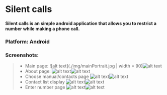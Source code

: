 # Silent calls
#### Silent calls is an simple android application that allows you to restrict a number while making a phone call.
### Platform: Android
### Screenshots: 
> * Main page:
![alt text](./img/mainPortrait.jpg | width = 90)![alt text](./img/mainLandscape.jpg)
> * About page:
![alt text](./img/aboutPortrait.jpg)![alt text](./img/aboutLandscape.jpg)
> * Choose manual/contacts page
![alt text](./img/choosePortrait.jpg)![alt text](./img/chooseLandscape.jpg)
> * Contact list display
![alt text](./img/contactsPortrait.jpg)![alt text](./img/contactsLandscape.jpg)
> * Enter number page
![alt text](./img/callPortrait.jpg)![alt text](./img/callLandscape.jpg)
